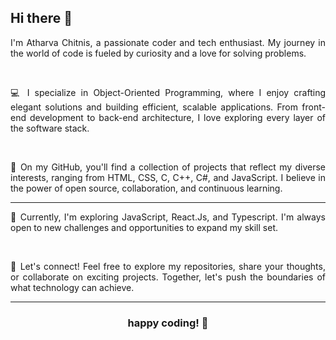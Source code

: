 
## Hi there 👋

<div align = "center">
<p align="justify"> I'm Atharva Chitnis, a passionate coder and tech enthusiast. My journey in the world of code is fueled by curiosity and a love for solving problems.</p><br>
<p align="justify">💻 I specialize in Object-Oriented Programming, where I enjoy crafting elegant solutions and building efficient, scalable applications. From front-end development to back-end architecture, I love exploring every layer of the software stack.</p><br>
<p align="justify">🚀 On my GitHub, you'll find a collection of projects that reflect my diverse interests, ranging from HTML, CSS, C, C++, C#, and JavaScript. I believe in the power of open source, collaboration, and continuous learning.</p><hr>
<p align="justify">🌱 Currently, I'm exploring JavaScript, React.Js, and Typescript. I'm always open to new challenges and opportunities to expand my skill set.</p><br>
<p align="justify">🔗 Let's connect! Feel free to explore my repositories, share your thoughts, or collaborate on exciting projects. Together, let's push the boundaries of what technology can achieve.</p>
<hr>
<h3> happy coding! 🚀 </h3>
</div>
<!--
**AtharvaChitnis/AtharvaChitnis** is a ✨ _special_ ✨ repository because its `README.md` (this file) appears on your GitHub profile.

Here are some ideas to get you started:

- 🔭 I’m currently working on ...
- 🌱 I’m currently learning ...
- 👯 I’m looking to collaborate on ...
- 🤔 I’m looking for help with ...
- 💬 Ask me about ...
- 📫 How to reach me: ...
- 😄 Pronouns: ...
- ⚡ Fun fact: ...
-->
